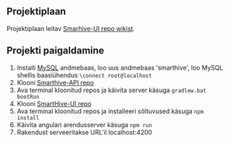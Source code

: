 ## Projektiplaan
Projektiplaan leitav [Smarhive-UI repo wikist](https://github.com/chlohk/SmartHive-UI/wiki/Projektiplaan).

## Projekti paigaldamine
1. Installi [MySQL](https://www.mysql.com/) andmebaas, loo uus andmebaas 'smarthive', loo MySQL shellis baasiühendus `\connect root@localhost`
2. Klooni [Smarthive-API repo](https://github.com/chlohk/SmartHive-API)
3. Ava terminal kloonitud repos ja käivita server käsuga `gradlew.bat bootRun`
4. Klooni [SmartHive-UI repo](https://github.com/chlohk/SmartHive-UI)
5. Ava terminal kloonitud repos ja installeeri sõltuvused käsuga `npm install`
6. Käivita angulari arendusserver käsuga `npm run`
7. Rakendust serveeritakse URL'il localhost:4200
